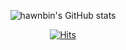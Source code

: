 
<div align="center">
  
![hawnbin's GitHub stats](https://github-readme-stats.vercel.app/api?username=HWANBINYOO&show_icons=true&hide_border=true&count_private=true&theme=dracula)
  
[![Hits](https://hits.seeyoufarm.com/api/count/incr/badge.svg?url=https%3A%2F%2Fgithub.com%2FHWANBINYOO&count_bg=%236E1DE9&title_bg=%23FFFFFF&icon=tencentqq.svg&icon_color=%23000000&title=.&edge_flat=false)](https://hits.seeyoufarm.com)
 
  



